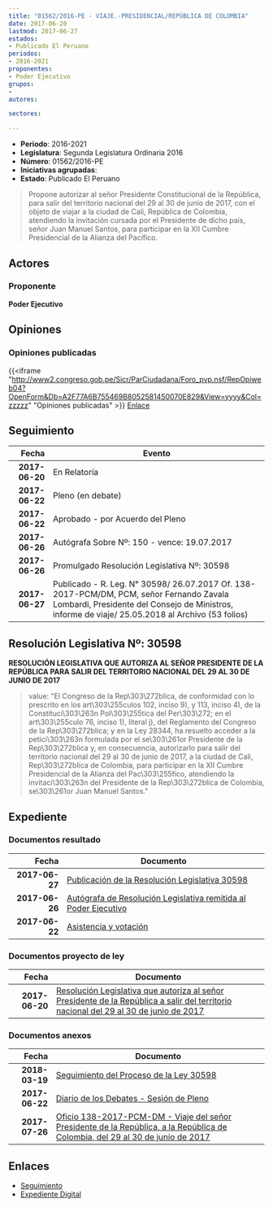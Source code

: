 ```yaml
---
title: "01562/2016-PE - VIAJE.-PRESIDENCIAL/REPÚBLICA DE COLOMBIA"
date: 2017-06-20
lastmod: 2017-06-27
estados:
- Publicado El Peruano
periodos:
- 2016-2021
proponentes:
- Poder Ejecutivo
grupos:
- 
autores:

sectores:

---
```

- **Periodo**: 2016-2021
- **Legislatura**: Segunda Legislatura Ordinaria 2016
- **Número**: 01562/2016-PE
- **Iniciativas agrupadas**: 
- **Estado**: Publicado El Peruano

> Propone autorizar al señor Presidente Constitucional de la República, para salir del territorio nacional del 29 al 30 de junio de 2017, con el objeto de viajar a la ciudad de Cali, República de Colombia, atendiendo la invitación cursada por el Presidente de dicho país, señor Juan Manuel Santos, para participar en la XII Cumbre Presidencial de la Alianza del Pacífico.


## Actores

### Proponente

**Poder Ejecutivo**

## Opiniones

### Opiniones publicadas

{{<iframe "http://www2.congreso.gob.pe/Sicr/ParCiudadana/Foro_pvp.nsf/RepOpiweb04?OpenForm&Db=A2F77A6B755469B8052581450070E829&View=yyyy&Col=zzzzz" "Opiniones publicadas" >}}
[Enlace](http://www2.congreso.gob.pe/Sicr/ParCiudadana/Foro_pvp.nsf/RepOpiweb04?OpenForm&Db=A2F77A6B755469B8052581450070E829&View=yyyy&Col=zzzzz)


## Seguimiento

| Fecha | Evento |
|------:|--------|
| **2017-06-20** | En Relatoría |
| **2017-06-22** | Pleno (en debate) |
| **2017-06-22** | Aprobado - por Acuerdo del Pleno |
| **2017-06-26** | Autógrafa Sobre Nº: 150 - vence: 19.07.2017 |
| **2017-06-26** | Promulgado Resolución Legislativa Nº: 30598 |
| **2017-06-27** | Publicado - R. Leg. N° 30598/ 26.07.2017 Of. 138-2017-PCM/DM, PCM, señor Fernando Zavala Lombardi, Presidente del Consejo de Ministros, informe de viaje/ 25.05.2018 al Archivo (53 folios) |

## Resolución Legislativa Nº: 30598

**RESOLUCIÓN LEGISLATIVA QUE AUTORIZA AL SEÑOR PRESIDENTE DE LA REPÚBLICA PARA SALIR DEL TERRITORIO NACIONAL DEL 29 AL 30 DE JUNIO DE 2017**

> value: "El Congreso de la Rep\303\272blica, de conformidad con lo prescrito en los art\303\255culos 102, inciso 9), y 113, inciso 4), de la Constituci\303\263n Pol\303\255tica del Per\303\272; en el art\303\255culo 76, inciso 1), literal j), del Reglamento del Congreso de la Rep\303\272blica; y en la Ley 28344, ha resuelto acceder a la petici\303\263n formulada por el se\303\261or Presidente de la Rep\303\272blica y, en consecuencia, autorizarlo para salir del territorio nacional del 29 al 30 de junio de 2017, a la ciudad de Cali, Rep\303\272blica de Colombia, para participar en la XII Cumbre Presidencial de la Alianza del Pac\303\255fico, atendiendo la invitaci\303\263n del Presidente de la Rep\303\272blica de Colombia, se\303\261or Juan Manuel Santos."


## Expediente

### Documentos resultado

| Fecha | Documento |
|------:|-----------|
| **2017-06-27** | [Publicación de la Resolución Legislativa 30598](http://www.leyes.congreso.gob.pe/Documentos/2016_2021/ADLP/Normas_Legales/30598-RLG.pdf) |
| **2017-06-26** | [Autógrafa de Resolución Legislativa remitida al Poder Ejecutivo](http://www.leyes.congreso.gob.pe/Documentos/2016_2021/Autografas/Ley_y_de_Resolucion_Legislativa/AU0156220170626.PDF) |
| **2017-06-22** | [Asistencia y votación](http://www.leyes.congreso.gob.pe/Documentos/2016_2021/Asistencia_y_Votacion/Proyectos_de_Ley/AV0156220170622.pdf) |

### Documentos proyecto de ley

| Fecha | Documento |
|------:|-----------|
| **2017-06-20** | [Resolución Legislativa que autoriza al señor Presidente de la República a salir del territorio nacional del 29 al 30 de junio de 2017](http://www.leyes.congreso.gob.pe/Documentos/2016_2021/Proyectos_de_Ley_y_de_Resoluciones_Legislativas/PL0156220170620..pdf) |

### Documentos anexos

| Fecha | Documento |
|------:|-----------|
| **2018-03-19** | [Seguimiento del Proceso de la Ley 30598](http://www.leyes.congreso.gob.pe/Documentos/2016_2021/Seguimiento_de_Proyectos_de_Ley/01562PL20180319.pdf) |
| **2017-06-22** | [Diario de los Debates - Sesión de Pleno](http://www.leyes.congreso.gob.pe/Documentos/2016_2021/ADLP/Diario_Debates/30598_DD.pdf) |
| **2017-07-26** | [Oficio 138-2017-PCM-DM - Viaje del señor Presidente de la República, a la República de Colombia, del 29 al 30 de junio de 2017](http://www.leyes.congreso.gob.pe/Documentos/2016_2021/Oficios/Poder_Ejecutivo/OFICIO-138-2017-PCM-DM..pdf) |

## Enlaces

- [Seguimiento](http://www2.congreso.gob.pe/Sicr/TraDocEstProc/CLProLey2016.nsf/f7fff46988ca05b1052578e100829cc7/a62d5dc1bc6a67d10525814500770863?OpenDocument)
- [Expediente Digital](http://www2.congreso.gob.pe/Sicr/TraDocEstProc/Expvirt_2011.nsf/visbusqptramdoc1621/01562?opendocument)

